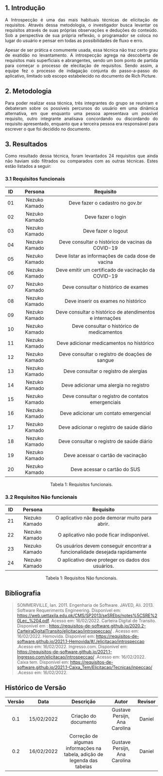 ## 1. Introdução

<p style="text-align: justify;">A Introspecção é uma das mais habituais técnicas de elicitação de requisitos. Através dessa metodologia, o investigador busca levantar os requisitos através de suas próprias observações e deduções do conteúdo. Sob a perspectiva de sua própria reflexão, o programador se coloca no lugar do usuário e pensar em todas as possibilidades de fluxo e erro. </p>

<p style="text-align: justify;">Apesar de ser prática e comumente usada, essa técnica não traz certo grau de exatidão no levantamento. A introspecção agrega na descoberta de requisitos mais superficiais e abrangentes, sendo um bom ponto de partida para começar o processo de elecitação de requisitos. Sendo assim, a equipe fez o processo de indagação conjunta do passo-a-passo do aplicativo, limitado sob escopo estabelecido no documento de Rich Picture.</p>

## 2. Metodologia

<p style="text-align: justify;">Para poder realizar essa técnica, três integrantes do grupo se reuniram e debateram sobre os possíveis percursos do usuário em uma dinâmica alternativa, em que enquanto uma pessoa apresentava um possível requisito, outro integrante analisava concordando ou discordando do requisito apresentado, enquanto que a terceira pessoa era responsável para escrever o que foi decidido no documento.</p>

## 3. Resultados

<p style="text-align: justify;">Como resultado dessa técnica, foram levantados 24 requisitos que ainda não haviam sido filtrados ou comparados com as outras técnicas. Estes estão listados a seguir:</p>

<!-- <center>

<a href="https://imgbb.com/"><img src="https://i.ibb.co/FwvztnP/table-13-43-22.png" alt="table-13-43-22" border="0" /></a>

<figcaption>Tabela 1: Requisitos levantados pela técnica de introspecção.</figcaption>

</center> -->

### 3.1 Requisitos funcionais

| ID  |    Persona    |                        Requisito                         |
| :-: | :-----------: | :------------------------------------------------------: |
| 01  | Nezuko Kamado |             Deve fazer o cadastro no gov.br              |
| 02  | Nezuko Kamado |                    Deve fazer o login                    |
| 03  | Nezuko Kamado |                   Deve fazer o logout                    |
| 04  | Nezuko Kamado |    Deve consultar o histórico de vacinas da COVID-19     |
| 05  | Nezuko Kamado |    Deve listar as informações de cada dose de vacina     |
| 06  | Nezuko Kamado |   Deve emitir um certificado de vacinação da COVID-19    |
| 07  | Nezuko Kamado |           Deve consultar o histórico de exames           |
| 08  | Nezuko Kamado |           Deve inserir os exames no histórico            |
| 09  | Nezuko Kamado | Deve consultar o histórico de atendimentos e internações |
| 10  | Nezuko Kamado |        Deve consultar o histórico de medicamentos        |
| 11  | Nezuko Kamado |         Deve adicionar medicamentos no histórico         |
| 12  | Nezuko Kamado |      Deve consultar o registro de doações de sangue      |
| 13  | Nezuko Kamado |          Deve consultar o registro de alergias           |
| 14  | Nezuko Kamado |          Deve adicionar uma alergia no registro          |
| 15  | Nezuko Kamado |    Deve consultar o registro de contatos emergenciais    |
| 16  | Nezuko Kamado |          Deve adicionar um contato emergencial           |
| 17  | Nezuko Kamado |        Deve adicionar o registro de saúde diário         |
| 18  | Nezuko Kamado |        Deve consultar o registro de saúde diário         |
| 19  | Nezuko Kamado |            Deve acessar o cartão de vacinação            |
| 20  | Nezuko Kamado |               Deve acessar o cartão do SUS               |

<center> <figcaption>Tabela 1: Requisitos funcionais.</figcaption> </center>

### 3.2 Requisitos Não funcionais

| ID  |    Persona    |                                  Requisito                                  |
| :-: | :-----------: | :-------------------------------------------------------------------------: |
| 21  | Nezuko Kamado |               O aplicativo não pode demorar muito para abrir.               |
| 22  | Nezuko Kamado |                  O aplicativo não pode ficar indisponível.                  |
| 23  | Nezuko Kamado | Os usuários devem conseguir encontrar a funcionalidade desejada rapidamente |
| 24  | Nezuko Kamado |              O aplicativo deve proteger os dados dos usuários.              |

<center> <figcaption>Tabela 1: Requisitos Não funcionais.</figcaption> </center>

## Bibliografia

> SOMMERVILLE, Ian. 2011. Engenharia de Software.
> JAVED, Ali. 2013. Software Requeriments Engineering. Disponível em: https://web.uettaxila.edu.pk/CMS/SP2013/seSREbs/notes%5CSRE%20Lec_%204.pdf. Acesso em: 16/02/2022.
> Carteira Digital de Transito. Disponível em : https://requisitos-de-software.github.io/2020.2-CarteiraDigitalTransito/elicitacao/introspeccao/ . Acesso em: 16/02/2022.
> Hemovida. Disponível em: https://requisitos-de-software.github.io/2021.1-Hemovida/#/./elicitacao/introspeccao .Acesso em: 16/02/2022.
> Ingresso.com. Disponível em: https://requisitos-de-software.github.io/2021.1-Ingresso.com/elicitacao/introspeccao/ .Acesso em: 16/02/2022.
> Caixa tem. Disponível em: https://requisitos-de-software.github.io/2021.1-Caixa_Tem/Elicitacao/Tecnicas/inpeccao/ .Acesso em: 16/02/2022.

## Histórico de Versão

| Versão |    Data    |                               Descrição                                |             Autor             | Revisor |
| :----: | :--------: | :----------------------------------------------------------------------: | :---------------------------: | :-------: |
|  0.1   | 15/02/2022 |                           Criação do documento                           | Gustave Persijn, Ana Carolina |  Daniel   |
|  0.2   | 16/02/2022 | Correção de algumas informações na tabela, adição de legenda das tabelas | Gustave Persijn, Ana Carolina |  Daniel   |
